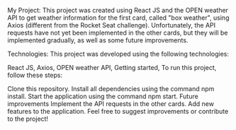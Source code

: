 My Project:
This project was created using React JS and the OPEN weather API to get weather information for the first card, called "box weather", using Axios (different from the Rocket Seat challenge). Unfortunately, the API requests have not yet been implemented in the other cards, but they will be implemented gradually, as well as some future improvements.

Technologies:
This project was developed using the following technologies:

React JS,
Axios,
OPEN weather API,
Getting started,
To run this project, follow these steps:

Clone this repository.
Install all dependencies using the command npm install.
Start the application using the command npm start.
Future improvements
Implement the API requests in the other cards.
Add new features to the application.
Feel free to suggest improvements or contribute to the project!
